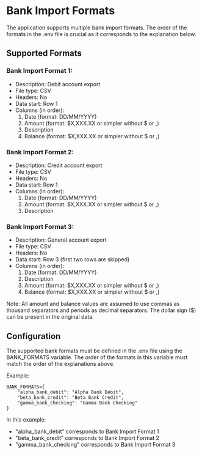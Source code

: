 # Bank Import Formats

The application supports multiple bank import formats. The order of the formats in the .env file is crucial as it corresponds to the explanation below.

## Supported Formats

### Bank Import Format 1:
- Description: Debit account export
- File type: CSV
- Headers: No
- Data start: Row 1
- Columns (in order):
  1. Date (format: DD/MM/YYYY)
  2. Amount (format: $X,XXX.XX or simpler without $ or ,)
  3. Description
  4. Balance (format: $X,XXX.XX or simpler without $ or ,)

### Bank Import Format 2:
- Description: Credit account export
- File type: CSV
- Headers: No
- Data start: Row 1
- Columns (in order):
  1. Date (format: DD/MM/YYYY)
  2. Amount (format: $X,XXX.XX or simpler without $ or ,)
  3. Description

### Bank Import Format 3:
- Description: General account export
- File type: CSV
- Headers: No
- Data start: Row 3 (first two rows are skipped)
- Columns (in order):
  1. Date (format: DD/MM/YYYY)
  2. Description
  3. Amount (format: $X,XXX.XX or simpler without $ or ,)
  4. Balance (format: $X,XXX.XX or simpler without $ or ,)

Note: All amount and balance values are assumed to use commas as thousand separators 
and periods as decimal separators. The dollar sign ($) can be present in the original data.

## Configuration

The supported bank formats must be defined in the .env file using the BANK_FORMATS variable. 
The order of the formats in this variable must match the order of the explanations above.

Example:

```
BANK_FORMATS={
    "alpha_bank_debit": "Alpha Bank Debit",
    "beta_bank_credit": "Beta Bank Credit",
    "gamma_bank_checking": "Gamma Bank Checking"
}
```

In this example:
- "alpha_bank_debit" corresponds to Bank Import Format 1
- "beta_bank_credit" corresponds to Bank Import Format 2
- "gamma_bank_checking" corresponds to Bank Import Format 3